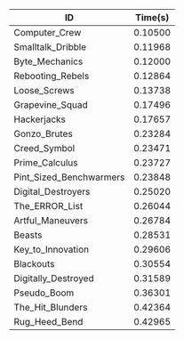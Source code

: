 |ID|Time(s)|
|-|-|
|Computer_Crew|0.10500|
|Smalltalk_Dribble|0.11968|
|Byte_Mechanics|0.12000|
|Rebooting_Rebels|0.12864|
|Loose_Screws|0.13738|
|Grapevine_Squad|0.17496|
|Hackerjacks|0.17657|
|Gonzo_Brutes|0.23284|
|Creed_Symbol|0.23471|
|Prime_Calculus|0.23727|
|Pint_Sized_Benchwarmers|0.23848|
|Digital_Destroyers|0.25020|
|The_ERROR_List|0.26044|
|Artful_Maneuvers|0.26784|
|Beasts|0.28531|
|Key_to_Innovation|0.29606|
|Blackouts|0.30554|
|Digitally_Destroyed|0.31589|
|Pseudo_Boom|0.36301|
|The_Hit_Blunders|0.42364|
|Rug_Heed_Bend|0.42965|
